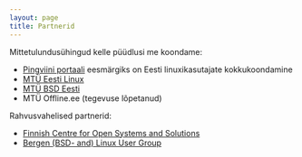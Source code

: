 ```yaml
---
layout: page
title: Partnerid
---
```


Mittetulundusühingud kelle püüdlusi me koondame:

* [Pingviini portaali](http://pingviin.org/) eesmärgiks on Eesti
  linuxikasutajate kokkukoondamine
* [MTÜ Eesti Linux](http://linux.ee)
* [MTÜ BSD Eesti](http://bsd.ee/)
* MTÜ Offline.ee (tegevuse lõpetanud)

Rahvusvahelised partnerid:

* [Finnish Centre for Open Systems and Solutions](http://coss.fi/en/)
* [Bergen (BSD- and) Linux User Group](http://blug.linux.no)
